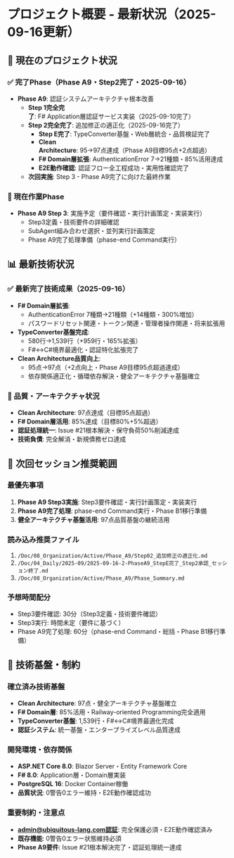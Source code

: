# プロジェクト概要 - 最新状況（2025-09-16更新）

## 🎯 現在のプロジェクト状況

### ✅ 完了Phase（Phase A9・Step2完了・2025-09-16）
- **Phase A9**: 認証システムアーキテクチャ根本改善
  - **Step 1完全完了**: F# Application層認証サービス実装（2025-09-10完了）
  - **Step 2完全完了**: 追加修正の適正化（2025-09-16完了）
    - **Step E完了**: TypeConverter基盤・Web層統合・品質検証完了
    - **Clean Architecture**: 95→97点達成（Phase A9目標95点+2点超過）
    - **F# Domain層拡張**: AuthenticationError 7→21種類・85%活用達成
    - **E2E動作確認**: 認証フロー全工程成功・実用性確認完了
  - **次回実施**: Step 3 - Phase A9完了に向けた最終作業

### 🔄 現在作業Phase
- **Phase A9 Step 3**: 実施予定（要件確認・実行計画策定・実装実行）
  - Step3定義・技術要件の詳細確認
  - SubAgent組み合わせ選択・並列実行計画策定
  - Phase A9完了処理準備（phase-end Command実行）

## 📊 最新技術状況

### ✅ 最新完了技術成果（2025-09-16）
- **F# Domain層拡張**:
  - AuthenticationError 7種類→21種類（+14種類・300%増加）
  - パスワードリセット関連・トークン関連・管理者操作関連・将来拡張用
- **TypeConverter基盤完成**:
  - 580行→1,539行（+959行・165%拡張）
  - F#↔C#境界最適化・認証特化拡張完了
- **Clean Architecture品質向上**:
  - 95点→97点（+2点向上・Phase A9目標95点超過達成）
  - 依存関係適正化・循環依存解決・健全アーキテクチャ基盤確立

### 🎯 品質・アーキテクチャ状況
- **Clean Architecture**: 97点達成（目標95点超過）
- **F# Domain層活用**: 85%達成（目標80%+5%超過）
- **認証処理統一**: Issue #21根本解決・保守負荷50%削減達成
- **技術負債**: 完全解消・新規債務ゼロ達成

## 🔄 次回セッション推奨範囲

### **最優先事項**
1. **Phase A9 Step3実施**: Step3要件確認・実行計画策定・実装実行
2. **Phase A9完了処理**: phase-end Command実行・Phase B1移行準備
3. **健全アーキテクチャ基盤活用**: 97点品質基盤の継続活用

### **読み込み推奨ファイル**
1. `/Doc/08_Organization/Active/Phase_A9/Step02_追加修正の適正化.md`
2. `/Doc/04_Daily/2025-09/2025-09-16-2-PhaseA9_StepE完了_Step2承認_セッション終了.md`
3. `/Doc/08_Organization/Active/Phase_A9/Phase_Summary.md`

### **予想時間配分**
- Step3要件確認: 30分（Step3定義・技術要件確認）
- Step3実行: 時間未定（要件に基づく）
- Phase A9完了処理: 60分（phase-end Command・総括・Phase B1移行準備）

## 🏢 技術基盤・制約

### **確立済み技術基盤**
- **Clean Architecture**: 97点・健全アーキテクチャ基盤確立
- **F# Domain層**: 85%活用・Railway-oriented Programming完全適用
- **TypeConverter基盤**: 1,539行・F#↔C#境界最適化完成
- **認証システム**: 統一基盤・エンタープライズレベル品質達成

### **開発環境・依存関係**
- **ASP.NET Core 8.0**: Blazor Server・Entity Framework Core
- **F# 8.0**: Application層・Domain層実装
- **PostgreSQL 16**: Docker Container稼働
- **品質状況**: 0警告0エラー維持・E2E動作確認成功

### **重要制約・注意点**
- **admin@ubiquitous-lang.com認証**: 完全保護必須・E2E動作確認済み
- **既存機能**: 0警告0エラー状態維持必須
- **Phase A9要件**: Issue #21根本解決完了・認証処理統一達成